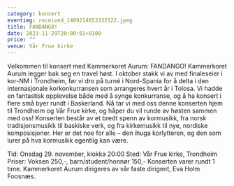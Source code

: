 ```yaml
---
category: konsert
eventimg: received_1409214653332122.jpeg
title: FANDANGO!
date: 2023-11-29T20:00:01+0100
price: ""
venue: Vår Frue kirke
---
```

Velkommen til konsert med Kammerkoret Aurum: FANDANGO!
Kammerkoret Aurum legger bak seg en travel høst. I oktober stakk vi av med finaleseier i kor-NM i Trondheim, før vi dro på turné i Nord-Spania for å delta i den internasjonale korkonkurransen som arrangeres hvert år i Tolosa.
Vi hadde en fantastisk opplevelse både med å synge konkurranse, og å ha konsert i flere små byer rundt i Baskerland. Nå tar vi med oss denne konserten hjem til Trondheim og Vår Frue kirke, og håper du vil runde av høsten sammen med oss!
Konserten består av et bredt spenn av kormusikk, fra norsk tradisjonsmusikk til baskiske verk, og fra kirkemusikk til nye, nordiske komposisjoner. Her er det noe for alle – den ihuga korlytteren, og den som lurer på hva kormusikk egentlig kan være.

Tid: Onsdag 29. november, klokka 20:00
Sted: Vår Frue kirke, Trondheim
Priser: Voksen 250,-, barn/student/honnør 150,-
Konserten varer rundt 1 time.
Kammerkoret Aurum dirigeres av vår faste dirigent, Eva Holm Foosnæs.